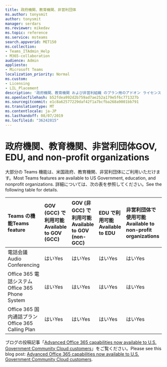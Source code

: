 ```yaml
---
title: 政府機関、教育機関、非営利団体
ms.author: tonysmit
author: tonysmit
manager: serdars
ms.reviewer: mikedav
ms.topic: reference
ms.service: msteams
search.appverid: MET150
ms.collection:
- Teams_ITAdmin_Help
- M365-collaboration
audience: Admin
appliesto:
- Microsoft Teams
localization_priority: Normal
ms.custom:
- Licensing
- LIL_Placement
description: '政府機関、教育機関 および非営利組織 のプラン用のアドオン ライセンスと機能について説明します。 '
ms.openlocfilehash: b52fdea992d2b759ad7ae252a179e5f6c771327b
ms.sourcegitcommit: e1c8a62577229daf42f1a7bcfba268a9001bb791
ms.translationtype: MT
ms.contentlocale: ja-JP
ms.lasthandoff: 08/07/2019
ms.locfileid: "36242815"
---
```

# <a name="gov-edu-and-non-profit-organizations"></a><span data-ttu-id="f127c-103">政府機関、教育機関、非営利団体</span><span class="sxs-lookup"><span data-stu-id="f127c-103">GOV, EDU, and non-profit organizations</span></span>

<span data-ttu-id="f127c-104">大部分の Teams 機能は、米国政府、教育機関、非営利団体にご利用いただけます。</span><span class="sxs-lookup"><span data-stu-id="f127c-104">Most Teams features are available to US Government, education, and nonprofit organizations.</span></span> <span data-ttu-id="f127c-105">詳細については、次の表を参照してください。</span><span class="sxs-lookup"><span data-stu-id="f127c-105">See the following table for details.</span></span>

|<span data-ttu-id="f127c-106">**Teams の機能**</span><span class="sxs-lookup"><span data-stu-id="f127c-106">**Teams feature**</span></span>|<span data-ttu-id="f127c-107">**GOV (GCC) で利用可能**</span><span class="sxs-lookup"><span data-stu-id="f127c-107">**Available to GOV (GCC)**</span></span>|<span data-ttu-id="f127c-108">**GOV (非 GCC) で利用可能**</span><span class="sxs-lookup"><span data-stu-id="f127c-108">**Available to GOV (non-GCC)**</span></span>|<span data-ttu-id="f127c-109">**EDU で利用可能**</span><span class="sxs-lookup"><span data-stu-id="f127c-109">**Available to EDU**</span></span>|<span data-ttu-id="f127c-110">**非営利団体で使用可能**</span><span class="sxs-lookup"><span data-stu-id="f127c-110">**Available to non-profit organizations**</span></span>|
|:-----|:-----|:-----|:-----|:-----|
|<span data-ttu-id="f127c-111">電話会議</span><span class="sxs-lookup"><span data-stu-id="f127c-111">Audio Conferencing</span></span>  <br/> |<span data-ttu-id="f127c-112">はい</span><span class="sxs-lookup"><span data-stu-id="f127c-112">Yes</span></span>  <br/> |<span data-ttu-id="f127c-113">はい</span><span class="sxs-lookup"><span data-stu-id="f127c-113">Yes</span></span>  <br/> |<span data-ttu-id="f127c-114">はい</span><span class="sxs-lookup"><span data-stu-id="f127c-114">Yes</span></span>  <br/> |<span data-ttu-id="f127c-115">はい</span><span class="sxs-lookup"><span data-stu-id="f127c-115">Yes</span></span>  <br/> |
|<span data-ttu-id="f127c-116">Office 365 電話システム</span><span class="sxs-lookup"><span data-stu-id="f127c-116">Office 365 Phone System</span></span>  <br/> |<span data-ttu-id="f127c-117">はい</span><span class="sxs-lookup"><span data-stu-id="f127c-117">Yes</span></span>  <br/> |<span data-ttu-id="f127c-118">はい</span><span class="sxs-lookup"><span data-stu-id="f127c-118">Yes</span></span>  <br/> |<span data-ttu-id="f127c-119">はい</span><span class="sxs-lookup"><span data-stu-id="f127c-119">Yes</span></span>  <br/> |<span data-ttu-id="f127c-120">はい</span><span class="sxs-lookup"><span data-stu-id="f127c-120">Yes</span></span>  <br/> |
|<span data-ttu-id="f127c-121">Office 365 国内通話プラン</span><span class="sxs-lookup"><span data-stu-id="f127c-121">Office 365 Calling Plan</span></span>  <br/> |<span data-ttu-id="f127c-122">はい</span><span class="sxs-lookup"><span data-stu-id="f127c-122">Yes</span></span>  <br/> |<span data-ttu-id="f127c-123">はい</span><span class="sxs-lookup"><span data-stu-id="f127c-123">Yes</span></span>  <br/> |<span data-ttu-id="f127c-124">はい</span><span class="sxs-lookup"><span data-stu-id="f127c-124">Yes</span></span>  <br/> |<span data-ttu-id="f127c-125">はい</span><span class="sxs-lookup"><span data-stu-id="f127c-125">Yes</span></span>  <br/> |
   
<span data-ttu-id="f127c-126">ブログの投稿記事「[Advanced Office 365 capabilities now available to U.S. Government Community Cloud customers](https://www.microsoft.com/en-us/microsoft-365/blog/2017/01/17/advanced-office-365-capabilities-now-available-to-u-s-government-community-customers/)」をご覧ください。</span><span class="sxs-lookup"><span data-stu-id="f127c-126">Please see this blog post: [Advanced Office 365 capabilities now available to U.S. Government Community Cloud customers](https://www.microsoft.com/en-us/microsoft-365/blog/2017/01/17/advanced-office-365-capabilities-now-available-to-u-s-government-community-customers/).</span></span>
